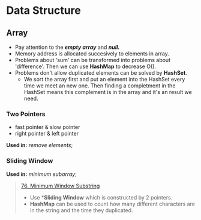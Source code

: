 # Data Structure

## Array

- Pay attention to the ***empty array*** and ***null.***
- Memory address is allocated succesively to elements in array.  
- Problems about 'sum' can be transformed into problems about 'difference'. Then we can use **HashMap** to decrease O().  
- Problems don't allow duplicated elements can be solved by **HashSet**.  
  - We sort the array first and put an element into the HashSet every time we meet an new one. Then finding a completment in the HashSet means this complement is in the array and it's an result we need.

### Two Pointers

- fast pointer & slow pointer
- right pointer & left pointer

**Used in:** *remove elements*;

### Sliding Window

**Used in:** *minimum subarray*;

>[76. Minimum Window Substring](https://leetcode.com/problems/minimum-window-substring/)  
>
>- Use ***Sliding Window** which is constructed by 2 pointers.
>- **HashMap** can be used to count how many different characters are in the string and the time they duplicated.
